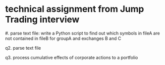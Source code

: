 # technical assignment from Jump Trading interview

  #.  parse text file:  write a Python script to find out which 
      symbols in fileA are not contained in fileB for groupA and exchanges B and C

q2.  parse text file

q3.  process cumulative effects of corporate actions to a portfolio
